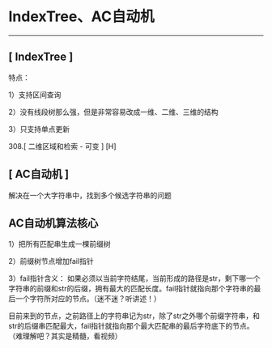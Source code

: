 #  IndexTree、AC自动机

---

## [ IndexTree ]

特点：

1）支持区间查询

2）没有线段树那么强，但是非常容易改成一维、二维、三维的结构

3）只支持单点更新

308.[ 二维区域和检索 - 可变 ] [H]

## [ AC自动机 ] 

解决在一个大字符串中，找到多个候选字符串的问题

## AC自动机算法核心
1）把所有匹配串生成一棵前缀树

2）前缀树节点增加fail指针


3）fail指针含义：
如果必须以当前字符结尾，当前形成的路径是str，剩下哪一个字符串的前缀和str的后缀，拥有最大的匹配长度。fail指针就指向那个字符串的最后一个字符所对应的节点。（迷不迷？听讲述！）

目前来到的节点，之前路径上的字符串记为str，除了str之外哪个前缀字符串，和str的后缀串匹配最大，fail指针就指向那个最大匹配串的最后字符底下的节点。（难理解吧？其实是精髓，看视频）


